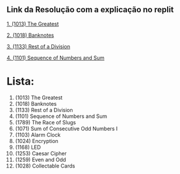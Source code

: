 # <h2> Link da Resolução com a explicação no replit </h2>

[1. (1013) The Greatest](https://replit.com/@Cosmo-AlanAlan/lkl#index.php)

[2. (1018) Banknotes](https://replit.com/@Cosmo-AlanAlan/2-1018-Banknotes)

[3. (1133) Rest of a Division](https://replit.com/@Cosmo-AlanAlan/3-1133-Rest-of-a-Division)

[4. (1101) Sequence of Numbers and Sum](https://replit.com/@Cosmo-AlanAlan/4-1101-Sequence-of-Numbers-and-Sum)
[]()
[]()
[]()
[]()
[]()
[]()

# Lista:
1. (1013) The Greatest
2. (1018) Banknotes
3. (1133) Rest of a Division
4. (1101) Sequence of Numbers and Sum
5. (1789) The Race of Slugs
6. (1071) Sum of Consecutive Odd Numbers I
7. (1103) Alarm Clock
8. (1024) Encryption
9. (1168) LED
10. (1253) Caesar Cipher
11. (1259) Even and Odd
12. (1028) Collectable Cards
